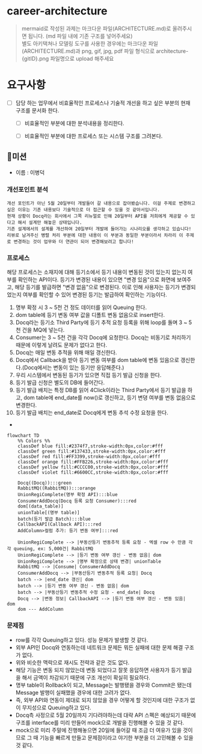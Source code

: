 # career-architecture
> mermaid로 작성된 과제는 마크다운 파일(ARCHITECTURE.md)로 올려주시면 됩니다. (md 파일 내에 기존 구조를 넣어주세요)<br>
> 별도 아키택쳐나 모델링 도구를 사용한 경우에는 마크다운 파일(ARCHITECTURE.md)과 png, gif, jpg, pdf 파일 형식으로 architecture-{gitID}.png 파일명으로 upload 해주세요
# 요구사항
- [ ] 담당 하는 업무에서 비효율적인 프로세스나 기술적 개선을 하고 싶은 부분의 현재 구조를 문서화 한다.
    - [ ] 비효율적인 부분에 대한 분석내용을 정리한다.
    - [ ] 비효율적인 부분에 대한 프로세스 또는 시스템 구조를 그려본다.


## 🚀미션
- 이름 : 이병덕
### 개선포인트 분석
```
개선 포인트가 아닌 5월 20일부터 개발들어 갈 내용으로 잡아봤습니다. 이걸 주제로 변경하고 싶은 이유는 기존 내용보다 기술적으로 더 접근할 수 있을 것 같아서입니다.
현재 상황이 Docq라는 회사에서 그쪽 리뉴얼로 인해 20일부터 API를 저희에게 제공할 수 있다고 해서 설계만 해놓은 상태입니다.
기존 설계에서의 설계를 개선하여 20일부터 개발에 들어가는 시나리오를 생각하고 있습니다!
리뷰로 남겨주신 병렬 처리 부분에 대한 내용이 이 부분과 동일한 부분이라서 차라리 이 주제로 변경하는 것이 업무와 더 연관이 되어 변경해보려고 합니다!
```
### 프로세스
해당 프로세스는 소재지에 대해 등기소에서 등기 내용이 변동된 것이 있는지 없는지 여부를 확인하는 API이다.
등기가 변경된 내용이 있으면 "변경 있음"으로 화면에 보여주고, 해당 등기를 발급하면 "변경 없음"으로 변경된다.
이로 인해 사용자는 등기가 변경되었는지 여부를 확인할 수 있어 변경된 등기는 발급하여 확인하는 기능이다.
1. 명부 확정 시 3 ~ 5천 건 정도 데이터를 읽어 Queuing 한다.
2. dom table에 등기 변동 여부 값을 디폴트 변동 없음으로 insert한다.
3. Docq라는 등기소 Third Party에 등기 추적 요청 등록을 위해 loop를 돌며 3 ~ 5천 건을 MQ에 넣는다.
4. Consumer는 3 ~ 5천 건을 각각 Docq에 요청한다. Docq는 비동기로 처리하기 때문에 이렇게 날려도 문제가 없다고 한다.
5. Docq는 매일 변동 추적을 위해 매일 갱신한다.
6. Docq에서 Callback을 받아 등기 변동 여부를 dom table에 변동 있음으로 갱신한다.(Docq에서는 변동이 있는 등기만 응답해준다.)
7. 우리 시스템에서 변동된 등기가 있으면 직접 등기 발급 신청을 한다.
8. 등기 발급 신청은 별도의 DB에 들어간다.
9. 등기 발급 배치는 특정 DB를 읽어 4Click이라는 Third Party에서 등기 발급을 하고, dom table에 end_date를 now()로 갱신하고, 등기 변뎡 여부를 변동 없음으로 변경한다.
10. 등기 발급 배치는 end_date로 Docq에게 변동 추석 수정 요청을 한다.
- 
```mermaid
flowchart TD
	%% Colors %%
	classDef blue fill:#2374f7,stroke-width:0px,color:#fff
	classDef green fill:#137433,stroke-width:0px,color:#fff
	classDef red fill:#FF3399,stroke-width:0px,color:#fff
	classDef orange fill:#FFB226,stroke-width:0px,color:#fff
	classDef yellow fill:#CCCC00,stroke-width:0px,color:#fff
	classDef violet fill:#6600CC,stroke-width:0px,color:#fff
		
	Docq((Docq)):::green
	RabbitMQ((RabbitMQ)):::orange
	UnionRegiComplete(명부 확정 API):::blue
	ConsumerAddDocq(Docq 등록 요청 Consumer):::red
	dom[(data_table)]
	unionTable[(명부 table)]
	batch(등기 발급 Batch):::blue
	CallbackAPI(Callback API):::red
	AddColumn>컬럼 추가: 등기 변동 여부]:::red
	
	UnionRegiComplete --> |부동산등기 변동추적 등록 요청 - 엑셀 row 수 만큼 각각 queuing, ex: 5,000건| RabbitMQ
	UnionRegiComplete --> |등기 변동 여부 갱신 - 변동 없음| dom
	UnionRegiComplete --> |명부 확정으로 상태 변경| unionTable
	RabbitMQ --> |Consume| ConsumerAddDocq
	ConsumerAddDocq --> |부동산등기 변동추적 등록 요청| Docq
	batch --> |end_date 갱신| dom
	batch --> |등기 변동 여부 갱신 - 변동 없음| dom
	batch --> |부동산등기 변동추적 수정 요청 - end_date| Docq
	Docq --> |변동 정보| CallbackAPI --> |등기 변동 여부 갱신 - 변동 있음| dom
    dom --- AddColumn
```
### 문제점
- row를 각각 Queuing하고 있다. 성능 문제가 발생할 것 같다.
- 외부 API인 Docq와 연동하는데 네트워크 문제든 뭐든 실패에 대한 문제 해결 구조가 없다.
- 위와 비슷한 맥락으로 재시도 전략과 같은 것도 없다.
- 해당 기능은 변동 되지 않았는데 변동 되었다고 잘못 응답하면 사용자가 등기 발급을 해서 금액이 차감되기 때문에 구조 개선이 확실히 필요하다.
- 명부 table이 Rollback이 되고, Message는 발행됐을 경우와 Commit은 됐는데 Message 발행이 실패했을 경우에 대한 고려가 없다.
- 즉, 외부 API와 연동이 제대로 되지 않았을 경우 어떻게 할 것인지에 대한 구조가 없이 무지성으로 Queuing하고 있다.
- Docq측 사정으로 5월 20일까지 기다려야하는데 대략 API 스펙은 예상되기 때문에 구조를 interface를 미리 만들어 mock으로 개발을 진행해볼 수 있을 것 같다.   
- mock으로 미리 주말에 진행해놓으면 20일에 들어갈 때 조금 더 여유가 있을 것이므로 그 때 기능을 빠르게 만들고 문제점이라고 야기한 부분을 더 고민해볼 수 있을 것 같다.